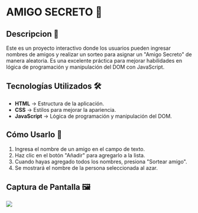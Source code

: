 # AMIGO SECRETO 🎁

## Descripcion 📌
Este es un proyecto interactivo donde los usuarios pueden ingresar nombres de amigos y realizar un sorteo para asignar un "Amigo Secreto" de manera aleatoria. Es una excelente práctica para mejorar habilidades en lógica de programación y manipulación del DOM con JavaScript.

## Tecnologías Utilizados 🛠️
- **HTML** -> Estructura de la aplicación.
- **CSS** -> Estilos para mejorar la apariencia.
- **JavaScript** -> Lógica de programación y manipulación del DOM.

## Cómo Usarlo 🚀
1. Ingresa el nombre de un amigo en el campo de texto.
2. Haz clic en el botón "Añadir" para agregarlo a la lista.
3. Cuando hayas agregado todos los nombres, presiona "Sortear amigo".
4. Se mostrará el nombre de la persona seleccionada al azar.

## Captura de Pantalla 🖼️
<img src="/assets/banner.png"/>